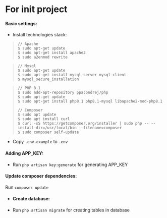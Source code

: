 For init project
=======
#### Basic settings:

* Install technologies stack:

> ```
> // Apache 
> $ sudo apt-get update
> $ sudo apt-get install apache2
> $ sudo a2enmod rewrite
> ```

> ```
> // Mysql 
> $ sudo apt-get update
> $ sudo apt-get install mysql-server mysql-client
> $ mysql_secure_installation
> ```

> ```
> // PHP 8.1
> $ sudo add-apt-repository ppa:ondrej/php
> $ sudo apt-get update
> $ sudo apt-get install php8.1 php8.1-mysql libapache2-mod-php8.1
> ```
> ```
> // Composer 
> $ sudo apt update
> $ sudo apt install curl
> $ curl -sS https://getcomposer.org/installer | sudo php -- --install-dir=/usr/local/bin --filename=composer
> $ sudo composer self-update

* Copy `.env.example` to `.env`

#### Adding APP_KEY:
* Run `php artisan key:generate` for generating APP_KEY

#### Update composer dependencies:
Run `composer update`

* #### Create database:
* Run `php artisan migrate` for creating tables in database
